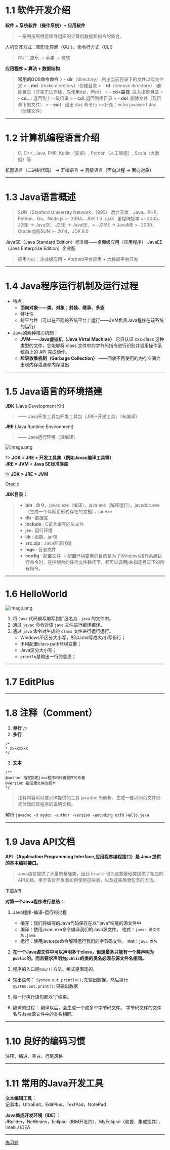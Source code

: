 #
# 1.1 软件开发介绍

**软件 = 系统软件（操作系统）+ 应用软件**

> 一系列按照特定顺寻组织的计算机数据和指令的集合。

人机交互方式：图形化界面（GUI）、命令行方式（CLI）
> GUI：施乐 → 苹果 → 微软

**应用程序 = 算法 + 数据结构**

> **常用的DOS命令命令**
    > - **dir**（directory）:列出当前目录下的文件以及文件夹
    > - **md**（make directory）:创建目录
    > - **rd**（remove directory） :删除目录（非空无法删除，先使用del，再rd）
    > - **cd+路径** :进入指定目录
    > - **cd..** :  退回到上一级目录
    > - **cd\\**:退回到根目录
    > - **del** :删除文件（及目录下的文件）
    > - **exit** : 退出 dos 命令行
        >>补充：echo javase>1.doc （创建文件）

---
# 1.2 计算机编程语言介绍
> C, C++, Java, PHP, Kotlin（安卓）, Python（人工智能）, Scala（大数据）等

机器语言（二进制代码） → 汇编语言 → 高级语言（面向过程 → 面向对象）

---
# 1.3 Java语言概述
> SUN（Stanford University Network，1995）
> 后台开发：Java、PHP、Python、Go、Node.js
	>- 2004，JDK 1.5（5.0）里程碑版本
	>- 2005，J2SE → JavaSE，J2EE → JavaEE，>- J2ME → JavaME
	>- 2009，Oracle收购SUN
	>- 2014，JDK 8.0

JavaSE（Java Standard Edition）标准版——桌面级应用（应用程序）
JavaEE（Java Enterprise Edition）企业版
> 应用方向：企业级应用 + Android平台应用 + 大数据平台开发

---
# 1.4 Java程序运行机制及运行过程

- 特点：
   - **面向对象——类、对象；封装、继承、多态**
   - 健壮性
   - 跨平台性（可以在不同的系统平台上运行——JVM负责Java程序在该系统的运行）
- Java的两种核心机制：
   - **JVM——Java虚拟机（Java Virtal Machine）**
	它只认识 xxx.class 这种类型的文件，它能够将 class 文件中的字节码指令进行识别并调用操作系统向上的 API 完成动作。
   - **垃圾收集机制（Garbage Collection）**
    	——回收不再使用的内存空间会出现内存泄漏和内存溢出

---
# 1.5 Java语言的环境搭建 
**JDK** (Java Development Kit) 
> —— Java开发工具包开发工具包（JRE+开发工具）（有编译）

**JRE** (Java Runtime Environment) 
> —— Java运行环境（没编译） 

![image.png](https://cdn.jsdelivr.net/gh/Lxzz24/Repo/images/Java/SE0101.png)

?> **JDK = JRE + 开发工具集（例如Javac编译工具等）**  
**JRE = JVM + Java SE标准类库**

!> **JDK > JRE > JVM**

[Oracle](http://www.oracle.com) 

**JDK目录：**
> - **bin** : 命令，javac.exe（编译），java.exe（解释运行），javadoc.exe（生成一个以网页形式存在的文档），jar.exe
> - **db** : 数据库
> - **include** : C语言编写的头文件
> - **jre** : 运行环境
> - **lib** : 函数，jar包
> - **src.zip** : Java开源代码 
> - **logs** : 日志文件
> - **config** : 配置文件
> → 配置环境变量的目的是为了Windows操作系统执行命令时，在控制台的任何文件路径下，都可以调用jdk指定目录下的所有指令。 		

---
# 1.6 HelloWorld

![image.png](https://cdn.jsdelivr.net/gh/Lxzz24/Repo/images/Java/SE0102.png)

1. 将 `Java` 代码编写编写到扩展名为 `.java` 的文件中。
2. 通过 `javac` 命令对该 `java` 文件进行编译编译。
3. 通过 `java` 命令对生成的 `class` 文件进行运行运行。 
   - Windows不区分大小写，所以cmd写成大/小写都行；
   - 不用配置class path环境变量； 
   - Java区分大小写；
   - `println`是输出一行的意思；

---
# 1.7 EditPlus
---
# 1.8 注释（Comment） 
1. **单行** `//`
2. **多行** 

```
/*
* xxxxxxxx
*/
```
3. **文本**

```
/**
@author 指定指定java程序的作者程序的作者
@version 指定源文件的版本
*/
```

> 注释内容可以被JDK提供的工具 javadoc 所解析，生成一套以网页文件形式体现的该程序的说明文档。

解析
`javadoc -d mydoc -author -version -encoding utf8 Hello.java`

---
# 1.9 Java API文档 

**API （Application Programming Interface,应用程序编程接口）是 Java 提供的基本编程接口。**

> Java语言提供了大量的基础类，因此 `Oracle` 也为这些基础类提供了相应的API文档，用于告诉开发者如何使用这些类，以及这些类里包含的方法。 

[下载API](http://www.oracle.com/technetwork/java/javase/downloads/index.html)

**对第一个Java程序进行总结：**

1. Java程序-编译-运行的过程
	- 编写：我们将编写的Java代码保存在以".java"结尾的源文件中
	- 编译：使用javac.exe命令编译我们的Java源文件。
	格式：`javac 源文件名.java`
	- 运行：使用java.exe命令解释运行我们的字节码文件。 
	`格式：java 类名`

2. **在一个Java源文件中可以声明多个class，但是最多只能有一个类声明为`public`的。而且要求声明为`public`的类的类名必须与源文件名相同。**
3. 程序的入口是`main()`方法。格式是固定的。
4. 输出语句：
`System.out.println();`先输出数据，然后换行
`System.out.print();`只输出数据
5. 每一行执行语句都以";"结束。
6. 编译的过程：
	编译以后，会生成一个或多个字节码文件。
	字节码文件的文件名与Java源文件中的类名相同。

---
# 1.10 良好的编码习惯
注释、缩进、空白、行尾风格

---
# 1.11 常用的Java开发工具
**文本编辑工具：**  
	记事本，UltraEdit，EditPlus，TextPad，NotePad

**Java集成开发环境（IDE）：**  
   ~~JBuilder~~，~~NetBeans~~，Eclipse（IBM开发的），MyEclipse（收费、集成插件），IntelliJ IDEA 

---
[练习题](https://blog.csdn.net/zhizhengguan/article/details/104071505)
